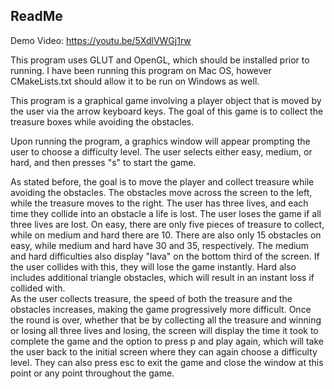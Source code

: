 
<h2><b>ReadMe </b></h2>

Demo Video: https://youtu.be/5XdlVWGj1rw

This program uses GLUT and OpenGL, which should be installed prior to running. 
I have been running this program on Mac OS, however CMakeLists.txt should allow it to be run on Windows as well. 

This program is a graphical game involving a player object that is moved by the user via the arrow keyboard keys.
The goal of this game is to collect the treasure boxes while avoiding the obstacles. 

Upon running the program, a graphics window will appear prompting the user to choose a difficulty level.
The user selects either easy, medium, or hard, and then presses "s" to start the game. 

As stated before, the goal is to move the player and collect treasure while avoiding the obstacles.
The obstacles move across the screen to the left, while the treasure moves to the right.
The user has three lives, and each time they collide into an obstacle a life is lost.
The user loses the game if all three lives are lost. 
On easy, there are only five pieces of treasure to collect, while on medium and hard there are 10.
There are also only 15 obstacles on easy, while medium and hard have 30 and 35, respectively. 
The medium and hard difficulties also display "lava" on the bottom third of the screen.  If the user collides with this, they will lose the game instantly.
Hard also includes additional triangle obstacles, which will result in an instant loss if collided with.  
As the user collects treasure, the speed of both the treasure and the obstacles increases, making the game progressively more difficult.
Once the round is over, whether that be by collecting all the treasure and winning or losing all three lives and losing, the screen will 
display the time it took to complete the game and the option to press p and play again, which will take the user back to the initial screen where they can again choose a difficulty level.
They can also press esc to exit the game and close the window at this point or any point throughout the game.

